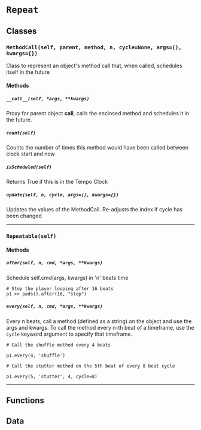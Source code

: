 # `Repeat`

## Classes

### `MethodCall(self, parent, method, n, cycle=None, args=(), kwargs={})`

Class to represent an object's method call that,
when called, schedules itself in the future 

#### Methods

##### `__call__(self, *args, **kwargs)`

Proxy for parent object __call__, calls the enclosed method
and schedules it in the future. 

##### `count(self)`

Counts the number of times this method would have been called between clock start and now 

##### `isScheduled(self)`

Returns True if this is in the Tempo Clock 

##### `update(self, n, cycle, args=(), kwargs={})`

Updates the values of the MethodCall. Re-adjusts
the index if cycle has been changed 

---

### `Repeatable(self)`



#### Methods

##### `after(self, n, cmd, *args, **kwargs)`

Schedule self.cmd(args, kwargs) in 'n' beats time
```
# Stop the player looping after 16 beats
p1 >> pads().after(16, "stop")
```

##### `every(self, n, cmd, *args, **kwargs)`

Every n beats, call a method (defined as a string) on the
object and use the args and kwargs. To call the method
every n-th beat of a timeframe, use the `cycle` keyword argument
to specify that timeframe.

```
# Call the shuffle method every 4 beats

p1.every(4, 'shuffle')

# Call the stutter method on the 5th beat of every 8 beat cycle

p1.every(5, 'stutter', 4, cycle=8)

```

---

## Functions

## Data

